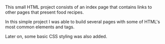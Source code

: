This small HTML project consists of an index page that contains links to other pages that present food recipes.

In this simple project I was able to build several pages with some of HTML's most common elements and tags.

Later on, some basic CSS styling was also added.
